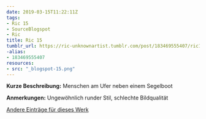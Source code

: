 ```yaml
---
date: 2019-03-15T11:22:11Z
tags:
- Ric 15
- SourceBlogspot
- Ric
title: Ric 15
tumblr_url: https://ric-unknownartist.tumblr.com/post/183469555407/ric15
-alias:
- 183469555407
resources:
- src: "_blogspot-15.png"
---
```


**Kurze Beschreibung:** Menschen am Ufer neben einem Segelboot

**Anmerkungen:** Ungewöhnlich runder Stil, schlechte Bildqualität

[Andere Einträge für dieses Werk](/tags/Ric-15)
